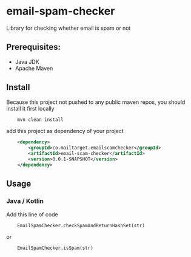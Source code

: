 # email-spam-checker
Library for checking whether email is spam or not

## Prerequisites:
- Java JDK
- Apache Maven 

## Install
Because this project not pushed to any public maven repos, you should install it first locally
```bash
    mvn clean install
```

add this project as dependency of your project
```xml
    <dependency>
        <groupId>co.mailtarget.emailscamchecker</groupId>
        <artifactId>email-scam-checker</artifactId>
        <version>0.0.1-SNAPSHOT</version>
    </dependency>
```
## Usage
### Java / Kotlin
Add this line of code 
```
    EmailSpamChecker.checkSpamAndReturnHashSet(str)
```
or
```
    EmailSpamChecker.isSpam(str)
```
